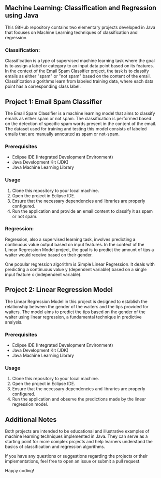 ## Machine Learning: Classification and Regression using Java

This GitHub repository contains two elementary projects developed in Java that focuses on Machine Learning techniques of classification and regression.

### Classification:
Classification is a type of supervised machine learning task where the goal is to assign a label or category to an input data point based on its features. In the context of the Email Spam Classifier project, the task is to classify emails as either "spam" or "not spam" based on the content of the email. Classification algorithms learn from labeled training data, where each data point has a corresponding class label.

## Project 1: Email Spam Classifier

The Email Spam Classifier is a machine learning model that aims to classify emails as either spam or not spam. The classification is performed based on the detection of specific spam words present in the content of the email. The dataset used for training and testing this model consists of labeled emails that are manually annotated as spam or not-spam.

### Prerequisites
- Eclipse IDE (Integrated Development Environment)
- Java Development Kit (JDK)
- Java Machine Learning Library

### Usage
1. Clone this repository to your local machine.
2. Open the project in Eclipse IDE.
3. Ensure that the necessary dependencies and libraries are properly configured.
4. Run the application and provide an email content to classify it as spam or not spam.


### Regression:
Regression, also a supervised learning task, involves predicting a continuous value output based on input features. In the context of the Linear Regression Model project, the goal is to predict the amount of tips a waiter would receive based on their gender.

One popular regression algorithm is Simple Linear Regression. It deals with predicting a continuous value y (dependent variable) based on a single input feature x (independent variable).


## Project 2: Linear Regression Model

The Linear Regression Model in this project is designed to establish the relationship between the gender of the waiters and the tips provided for waiters. The model aims to predict the tips based on the gender of the waiter using linear regression, a fundamental technique in predictive analysis.

### Prerequisites
- Eclipse IDE (Integrated Development Environment)
- Java Development Kit (JDK)
- Java Machine Learning Library 

### Usage
1. Clone this repository to your local machine.
2. Open the project in Eclipse IDE.
3. Ensure that the necessary dependencies and libraries are properly configured.
4. Run the application and observe the predictions made by the linear regression model.


## Additional Notes

Both projects are intended to be educational and illustrative examples of machine learning techniques implemented in Java. They can serve as a starting point for more complex projects and help learners understand the basics of classification and regression algorithms.

If you have any questions or suggestions regarding the projects or their implementations, feel free to open an issue or submit a pull request.

Happy coding!

